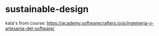 # sustainable-design

kata's from course: https://academy.softwarecrafters.io/p/ingenieria-y-artesania-del-software/

